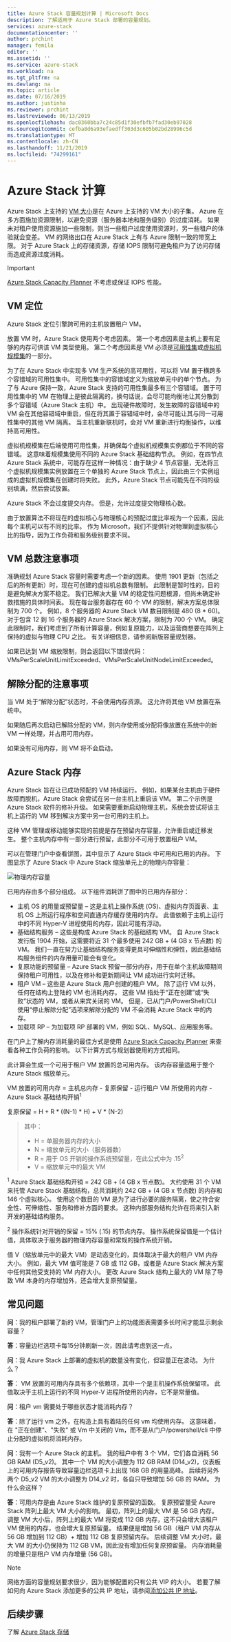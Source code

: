```yaml
---
title: Azure Stack 容量规划计算 | Microsoft Docs
description: 了解适用于 Azure Stack 部署的容量规划。
services: azure-stack
documentationcenter: ''
author: prchint
manager: femila
editor: ''
ms.assetid: ''
ms.service: azure-stack
ms.workload: na
ms.tgt_pltfrm: na
ms.devlang: na
ms.topic: article
ms.date: 07/16/2019
ms.author: justinha
ms.reviewer: prchint
ms.lastreviewed: 06/13/2019
ms.openlocfilehash: dac0360bba7c24c85d1f30efbfb7fad30eb97028
ms.sourcegitcommit: cefba8d6a93efaedff303d3c605b02bd28996c5d
ms.translationtype: MT
ms.contentlocale: zh-CN
ms.lasthandoff: 11/21/2019
ms.locfileid: "74299161"
---
```

# <a name="azure-stack-compute"></a>Azure Stack 计算

Azure Stack 上支持的 [VM 大小](https://docs.microsoft.com/azure-stack/user/azure-stack-vm-sizes)是在 Azure 上支持的 VM 大小的子集。 Azure 在多方面施加资源限制，以避免资源（服务器本地和服务级别）的过度消耗。 如果未对租户使用资源施加一些限制，则当一些租户过度使用资源时，另一些租户的体验就会变差。 VM 的网络出口在 Azure Stack 上有与 Azure 限制一致的带宽上限。 对于 Azure Stack 上的存储资源，存储 IOPS 限制可避免租户为了访问存储而造成资源过度消耗。

>[!IMPORTANT]
>[Azure Stack Capacity Planner](https://aka.ms/azstackcapacityplanner) 不考虑或保证 IOPS 性能。

## <a name="vm-placement"></a>VM 定位

Azure Stack 定位引擎跨可用的主机放置租户 VM。

放置 VM 时，Azure Stack 使用两个考虑因素。 第一个考虑因素是主机上要有足够的内存可供该 VM 类型使用。 第二个考虑因素是 VM 必须是[可用性集](https://docs.microsoft.com/azure/virtual-machines/windows/manage-availability)或[虚拟机规模集](https://docs.microsoft.com/azure/virtual-machine-scale-sets/overview)的一部分。

为了在 Azure Stack 中实现多 VM 生产系统的高可用性，可以将 VM 置于横跨多个容错域的可用性集中。 可用性集中的容错域定义为缩放单元中的单个节点。 为了与 Azure 保持一致，Azure Stack 支持的可用性集最多有三个容错域。 置于可用性集中的 VM 在物理上是彼此隔离的，换句话说，会尽可能均衡地让其分散到多个容错域（Azure Stack 主机）中。 出现硬件故障时，发生故障的容错域中的 VM 会在其他容错域中重启，但在将其置于容错域中时，会尽可能让其与同一可用性集中的其他 VM 隔离。 当主机重新联机时，会对 VM 重新进行均衡操作，以维持高可用性。  

虚拟机规模集在后端使用可用性集，并确保每个虚拟机规模集实例都位于不同的容错域。 这意味着规模集使用不同的 Azure Stack 基础结构节点。 例如，在四节点 Azure Stack 系统中，可能存在这样一种情况：由于缺少 4 节点容量，无法将三个虚拟机规模集实例放置在三个单独的 Azure Stack 节点上，因此由三个实例组成的虚拟机规模集在创建时将失败。 此外，Azure Stack 节点可能先在不同的级别填满，然后尝试放置。 

Azure Stack 不会过度提交内存。 但是，允许过度提交物理核心数。 

由于放置算法不将现在的虚拟核心与物理核心的预配过度比率视为一个因素，因此每个主机可以有不同的比率。 作为 Microsoft，我们不提供针对物理到虚拟核心比的指导，因为工作负荷和服务级别要求不同。 

## <a name="consideration-for-total-number-of-vms"></a>VM 总数注意事项 

准确规划 Azure Stack 容量时需要考虑一个新的因素。 使用 1901 更新（包括之后的所有更新）时，现在可创建的虚拟机总数有限制。 此限制是暂时性的，目的是避免解决方案不稳定。 我们已解决大量 VM 的稳定性问题根源，但尚未确定补救措施的具体时间表。 现在每台服务器存在 60 个 VM 的限制，解决方案总体限制为 700 个。 例如，8 个服务器的 Azure Stack VM 数目限制是 480 (8 * 60)。 对于包含 12 到 16 个服务器的 Azure Stack 解决方案，限制为 700 个 VM。 确定此限制时，我们考虑到了所有计算容量，例如复原能力，以及运营商想要在阵列上保持的虚拟与物理 CPU 之比。 有关详细信息，请参阅新版容量规划器。 

如果已达到 VM 缩放限制，则会返回以下错误代码： VMsPerScaleUnitLimitExceeded、VMsPerScaleUnitNodeLimitExceeded。

## <a name="considerations-for-deallocation"></a>解除分配的注意事项

当 VM 处于“解除分配”状态时，不会使用内存资源。 这允许将其他 VM 放置在系统中。 

如果随后再次启动已解除分配的 VM，则内存使用或分配将像放置在系统中的新 VM 一样处理，并占用可用内存。 

如果没有可用内存，则 VM 将不会启动。

## <a name="azure-stack-memory"></a>Azure Stack 内存 

Azure Stack 旨在让已成功预配的 VM 持续运行。 例如，如果某台主机由于硬件故障而脱机，Azure Stack 会尝试在另一台主机上重启该 VM。 第二个示例是 Azure Stack 软件的修补升级。 如果需要重新启动物理主机，系统会尝试将该主机上运行的 VM 移到解决方案中另一台可用的主机上。   

这种 VM 管理或移动能够实现的前提是存在预留内存容量，允许重启或迁移发生。 整个主机内存中有一部分进行预留，此部分不可用于放置租户 VM。 

可以在管理门户中查看饼图，其中显示了 Azure Stack 中可用和已用的内存。 下图显示了 Azure Stack 中 Azure Stack 缩放单元上的物理内存容量：

![物理内存容量](media/azure-stack-capacity-planning/physical-memory-capacity.png)

已用内存由多个部分组成。 以下组件消耗饼了图中的已用内存部分：  

 -  主机 OS 的用量或预留量 – 这是主机上操作系统 (OS)、虚拟内存页面表、主机 OS 上所运行程序和空间直通内存缓存使用的内存。 此值依赖于主机上运行中的不同 Hyper-V 进程使用的内存，因此可能有浮动。
 - 基础结构服务 – 这些是构成 Azure Stack 的基础结构 VM。 自 Azure Stack 发行版 1904 开始，这需要将近 31 个最多使用 242 GB + (4 GB x 节点数) 的 VM。 我们一直在努力让基础结构服务变得更具可伸缩性和弹性，因此基础结构服务组件的内存用量可能会有变化。
 - 复原功能的预留量 – Azure Stack 预留一部分内存，用于在单个主机故障期间保持租户可用性，以及在修补和更新期间让 VM 成功进行实时迁移。
 - 租户 VM – 这些是 Azure Stack 用户创建的租户 VM。 除了运行 VM 以外，任何在结构上登陆的 VM 也消耗内存。 这些 VM 指处于“正在创建”或“失败”状态的 VM，或者从来宾关闭的 VM。 但是，已从门户/PowerShell/CLI 使用“停止解除分配”选项来解除分配的 VM 不会消耗 Azure Stack 中的内存。
 - 加载项 RP – 为加载项 RP 部署的 VM，例如 SQL、MySQL、应用服务等。


在门户上了解内存消耗量的最佳方式是使用 [Azure Stack Capacity Planner](https://aka.ms/azstackcapacityplanner) 来查看各种工作负荷的影响。 以下计算方式与规划器使用的方式相同。

此计算会生成一个可用于租户 VM 放置的总可用内存。 该内存容量适用于整个 Azure Stack 缩放单元。 


  VM 放置的可用内存 = 主机总内存 - 复原保留 - 运行租户 VM 所使用的内存 - Azure Stack 基础结构开销<sup>1</sup>

  复原保留 = H + R * ((N-1) * H) + V * (N-2)

> 其中：
> - H = 单服务器内存的大小
> - N = 缩放单元的大小（服务器数）
> - R = 用于 OS 开销的操作系统预留量，在此公式中为 .15<sup>2</sup>
> - V = 缩放单元中的最大 VM

  <sup>1</sup> Azure Stack 基础结构开销 = 242 GB + (4 GB x 节点数)。 大约使用 31 个 VM 来托管 Azure Stack 基础结构，总共消耗约 242 GB + (4 GB x 节点数) 的内存和 146 个虚拟核心。 使用这个数目的 VM 是为了进行必要的服务隔离，使之符合安全性、可伸缩性、服务和修补方面的要求。 这种内部服务结构允许在将来引入新开发的基础结构服务。 

  <sup>2</sup> 操作系统针对开销的保留 = 15% (.15) 的节点内存。 操作系统保留值是一个估计值，具体取决于服务器的物理内存容量和常规的操作系统开销。


值 V（缩放单元中的最大 VM）是动态变化的，具体取决于最大的租户 VM 内存大小。 例如，最大 VM 值可能是 7 GB 或 112 GB，或者是 Azure Stack 解决方案中任何其他受支持的 VM 内存大小。 更改 Azure Stack 结构上最大的 VM 除了导致 VM 本身的内存增加外，还会增大复原预留量。 

## <a name="frequently-asked-questions"></a>常见问题

**问**：我的租户部署了新的 VM，管理门户上的功能图表需要多长时间才能显示剩余容量？

**答**：容量边栏选项卡每15分钟刷新一次，因此请考虑到这一点。

**问**：我 Azure Stack 上部署的虚拟机的数量没有变化，但容量正在波动。 为什么？

**答**： VM 放置的可用内存具有多个依赖项，其中一个是主机操作系统保留项。 此值取决于主机上运行的不同 Hyper-V 进程所使用的内存，它不是常量值。

**问**：租户 vm 需要处于哪些状态才能消耗内存？

**答**：除了运行 vm 之外，在构造上具有着陆的任何 vm 均使用内存。 这意味着，在 "正在创建"、"失败" 或 Vm 中关闭的 Vm，而不是从门户/powershell/cli 中停止分配的虚拟机将消耗内存。

**问**：我有一个 Azure Stack 的主机。 我的租户中有 3 个 VM，它们各自消耗 56 GB RAM (D5_v2)。 其中一个 VM 的大小调整为 112 GB RAM (D14_v2)，仪表板上的可用内存报告导致容量边栏选项卡上出现 168 GB 的用量高峰。 后续将另外两个 D5_v2 VM 的大小调整为 D14_v2 时，各自只导致增加 56 GB 的 RAM。 为什么会这样？

**答**：可用内存是由 Azure Stack 维护的复原预留的函数。 复原预留量受 Azure Stack 阵列上最大 VM 大小的影响。 最初，阵列上的最大 VM 是 56 GB 内存。 调整 VM 大小后，阵列上的最大 VM 将变成 112 GB 内存，这不只会增大该租户 VM 使用的内存，也会增大复原预留量。 结果便是增加 56 GB（租户 VM 内存从 56 GB 增加到 112 GB）+ 增加 112 GB 复原预留内存。 后续调整 VM 大小时，最大 VM 的大小仍保持为 112 GB VM，因此没有增加任何复原预留量。 内存消耗量的增量只是租户 VM 内存增量 (56 GB)。 


> [!NOTE]
> 网络方面的容量规划要求很少，因为能够配置的只有公共 VIP 的大小。 若要了解如何向 Azure Stack 添加更多的公共 IP 地址，请参阅[添加公共 IP 地址](azure-stack-add-ips.md)。

## <a name="next-steps"></a>后续步骤
了解 [Azure Stack 存储](azure-stack-capacity-planning-storage.md)
